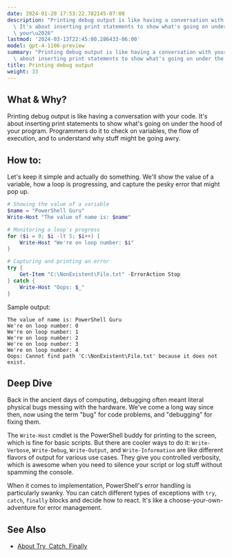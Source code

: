 ```yaml
---
date: 2024-01-20 17:53:22.782145-07:00
description: "Printing debug output is like having a conversation with your code.\
  \ It's about inserting print statements to show what's going on under the hood of\
  \ your\u2026"
lastmod: '2024-03-13T22:45:00.286433-06:00'
model: gpt-4-1106-preview
summary: "Printing debug output is like having a conversation with your code. It's\
  \ about inserting print statements to show what's going on under the hood of your\u2026"
title: Printing debug output
weight: 33
---
```


## What & Why?

Printing debug output is like having a conversation with your code. It's about inserting print statements to show what's going on under the hood of your program. Programmers do it to check on variables, the flow of execution, and to understand why stuff might be going awry.

## How to:

Let's keep it simple and actually do something. We'll show the value of a variable, how a loop is progressing, and capture the pesky error that might pop up.

```PowerShell
# Showing the value of a variable
$name = "PowerShell Guru"
Write-Host "The value of name is: $name"

# Monitoring a loop's progress
for ($i = 0; $i -lt 5; $i++) {
    Write-Host "We're on loop number: $i"
}

# Capturing and printing an error
try {
    Get-Item "C:\NonExistent\File.txt" -ErrorAction Stop
} catch {
    Write-Host "Oops: $_"
}
```

Sample output:

```
The value of name is: PowerShell Guru
We're on loop number: 0
We're on loop number: 1
We're on loop number: 2
We're on loop number: 3
We're on loop number: 4
Oops: Cannot find path 'C:\NonExistent\File.txt' because it does not exist.
```

## Deep Dive

Back in the ancient days of computing, debugging often meant literal physical bugs messing with the hardware. We've come a long way since then, now using the term "bug" for code problems, and "debugging" for fixing them.

The `Write-Host` cmdlet is the PowerShell buddy for printing to the screen, which is fine for basic scripts. But there are cooler ways to do it: `Write-Verbose`, `Write-Debug`, `Write-Output`, and `Write-Information` are like different flavors of output for various use cases. They give you controlled verbosity, which is awesome when you need to silence your script or log stuff without spamming the console.

When it comes to implementation, PowerShell's error handling is particularly swanky. You can catch different types of exceptions with `try`, `catch`, `finally` blocks and decide how to react. It's like a choose-your-own-adventure for error management.

## See Also

- [About Try, Catch, Finally](https://docs.microsoft.com/en-us/powershell/scripting/learn/deep-dives/everything-about-exceptions?view=powershell-7.1)
